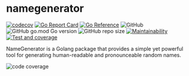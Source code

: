 # namegenerator

[![codecov](https://codecov.io/gh/0x6flab/namegenerator/branch/main/graph/badge.svg?token=BV5BLGFPZ1)](https://codecov.io/gh/0x6flab/namegenerator)
[![Go Report Card](https://goreportcard.com/badge/github.com/0x6flab/namegenerator)](https://goreportcard.com/report/github.com/0x6flab/namegenerator)
[![Go Reference](https://pkg.go.dev/badge/github.com/0x6flab/namegenerator.svg)](https://pkg.go.dev/github.com/0x6flab/namegenerator)
![GitHub](https://img.shields.io/github/license/0x6flab/namegenerator?style=plastic)
![GitHub go.mod Go version](https://img.shields.io/github/go-mod/go-version/0x6flab/namegenerator?style=plastic)
![GitHub repo size](https://img.shields.io/github/repo-size/0x6flab/namegenerator?style=plastic)
[![Maintainability](https://api.codeclimate.com/v1/badges/d2a9668083e57e08c20b/maintainability)](https://codeclimate.com/github/0x6flab/namegenerator/maintainability)
[![Test and coverage](https://github.com/0x6flab/namegenerator/actions/workflows/codecov.yaml/badge.svg)](https://github.com/0x6flab/namegenerator/actions/workflows/codecov.yaml)

NameGenerator is a Golang package that provides a simple yet powerful tool for generating human-readable and pronounceable random names.

![code coverage](https://codecov.io/gh/0x6flab/namegenerator/branch/main/graphs/sunburst.svg?token=BV5BLGFPZ1)

